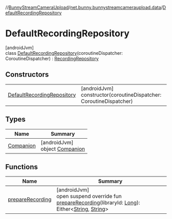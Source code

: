 //[BunnyStreamCameraUpload](../../../index.md)/[net.bunny.bunnystreamcameraupload.data](../index.md)/[DefaultRecordingRepository](index.md)

# DefaultRecordingRepository

[androidJvm]\
class [DefaultRecordingRepository](index.md)(coroutineDispatcher: CoroutineDispatcher) : [RecordingRepository](../../net.bunny.bunnystreamcameraupload.domain/-recording-repository/index.md)

## Constructors

| | |
|---|---|
| [DefaultRecordingRepository](-default-recording-repository.md) | [androidJvm]<br>constructor(coroutineDispatcher: CoroutineDispatcher) |

## Types

| Name | Summary |
|---|---|
| [Companion](-companion/index.md) | [androidJvm]<br>object [Companion](-companion/index.md) |

## Functions

| Name | Summary |
|---|---|
| [prepareRecording](prepare-recording.md) | [androidJvm]<br>open suspend override fun [prepareRecording](prepare-recording.md)(libraryId: [Long](https://kotlinlang.org/api/core/kotlin-stdlib/kotlin/-long/index.html)): Either&lt;[String](https://kotlinlang.org/api/core/kotlin-stdlib/kotlin/-string/index.html), [String](https://kotlinlang.org/api/core/kotlin-stdlib/kotlin/-string/index.html)&gt; |